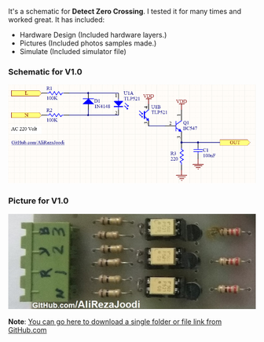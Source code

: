 It's a schematic for **Detect Zero Crossing**. I tested it for many times and worked great. It has included:

- Hardware Design (Included hardware layers.)
- Pictures (Included photos samples made.)
- Simulate (Included simulator file)

### Schematic for V1.0
![This is an image](https://github.com/AliRezaJoodi/Electronic-Modules/blob/main/Detect%20Zero%20Crossing/Hardware%20Design/V1.0.png?raw=true)

### Picture for V1.0
![This is an image](https://github.com/AliRezaJoodi/Electronic-Modules/blob/main/Detect%20Zero%20Crossing/Pictures/V1.0.jpg?raw=true)

**Note**: [You can go here to download a single folder or file link from GitHub.com](https://minhaskamal.github.io/DownGit/#/home)
